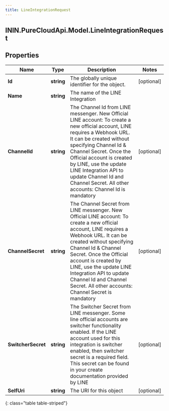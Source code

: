 ```yaml
---
title: LineIntegrationRequest
---
```

## ININ.PureCloudApi.Model.LineIntegrationRequest

## Properties

|Name | Type | Description | Notes|
|------------ | ------------- | ------------- | -------------|
| **Id** | **string** | The globally unique identifier for the object. | [optional] |
| **Name** | **string** | The name of the LINE Integration | |
| **ChannelId** | **string** | The Channel Id from LINE messenger. New Official LINE account: To create a new official account, LINE requires a Webhook URL. It can be created without specifying Channel Id &amp; Channel Secret. Once the Official account is created by LINE, use the update LINE Integration API to update Channel Id and Channel Secret.  All other accounts: Channel Id is mandatory | [optional] |
| **ChannelSecret** | **string** | The Channel Secret from LINE messenger. New Official LINE account: To create a new official account, LINE requires a Webhook URL. It can be created without specifying Channel Id &amp; Channel Secret. Once the Official account is created by LINE, use the update LINE Integration API to update Channel Id and Channel Secret.  All other accounts: Channel Secret is mandatory | [optional] |
| **SwitcherSecret** | **string** | The Switcher Secret from LINE messenger. Some line official accounts are switcher functionality enabled. If the LINE account used for this integration is switcher enabled, then switcher secret is a required field. This secret can be found in your create documentation provided by LINE | [optional] |
| **SelfUri** | **string** | The URI for this object | [optional] |
{: class="table table-striped"}


